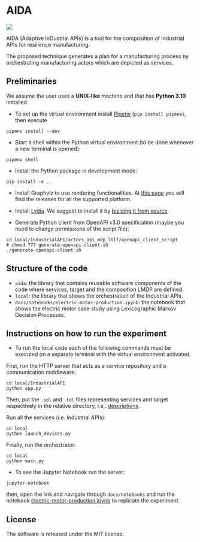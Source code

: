 # AIDA

[![](https://img.shields.io/github/license/luusi/aida)](./LICENSE)

AIDA (Adaptive InDustrial APIs) is a tool for the composition of Industrial APIs for resilience manufacturing. 

The proposed technique generates a plan for a manufacturing process by orchestrating manufacturing actors which are depicted as services.

[comment]: # (To show the correctness of the tool we propose the electric motor case study.)

## Preliminaries

We assume the user uses a **UNIX-like** machine and that has **Python 3.10** installed.

- To set up the virtual environment install [Pipenv](https://pipenv-fork.readthedocs.io/en/latest/) (<code>pip install pipenv</code>), then execute
```
pipenv install --dev
```

- Start a shell within the Python virtual environment (to be done whenever a new terminal is opened):
```
pipenv shell
```

- Install the Python package in development mode:
```
pip install -e .
```

- Install Graphviz to use rendering functionalities. 
  At [this page](https://www.graphviz.org/download/) you will find the releases for all the supported platform.

- Install [Lydia](https://github.com/whitemech/lydia). 
  We suggest to install it by [building it from source](https://github.com/whitemech/lydia#build-from-source).

- Generate Python client from OpenAPI v3.0 specification (maybe you need to change permissions of the script file):
```
cd local/IndustrialAPI/actors_api_mdp_ltlf/openapi_client_script
# chmod 777 generate-openapi-client.sh
./generate-openapi-client.sh
```
## Structure of the code
- `aida`: the library that contains reusable software components of the code where services, target and the composition LMDP are defined.
- `local`: the library that shows the orchestration of the Industrial APIs.
- `docs/notebooks/electric-motor-production.ipynb`: the notebook that shows the electric motor case study using Lexicographic Markov Decision Processes.

## Instructions on how to run the experiment
- To run the local code each of the following commands must be executed on a separate terminal with the virtual environment activated.

First, run the HTTP server that acts as a service repository and a communication middleware:
```
cd local/IndustrialAPI
python app.py
```

Then, put the <code>.sdl</code> and <code>.tdl</code> files representing services and target respectively in the relative directory, i.e,. [descriptions](local/IndustrialAPI/actors_api_mdp_ltlf/descriptions/). 

Run all the services (i.e. Industrial APIs):
```
cd local
python launch_devices.py
```
Finally, run the orchestrator:
```
cd local
python main.py
```

- To see the Jupyter Notebook run the server:
```
jupyter-notebook
```
then, open the link and navigate through `docs/notebooks` and run the notebook [electric-motor-production.ipynb](./docs/notebooks/electric-motor-production.ipynb) to replicate the experiment.

## License
The software is released under the MIT license.
